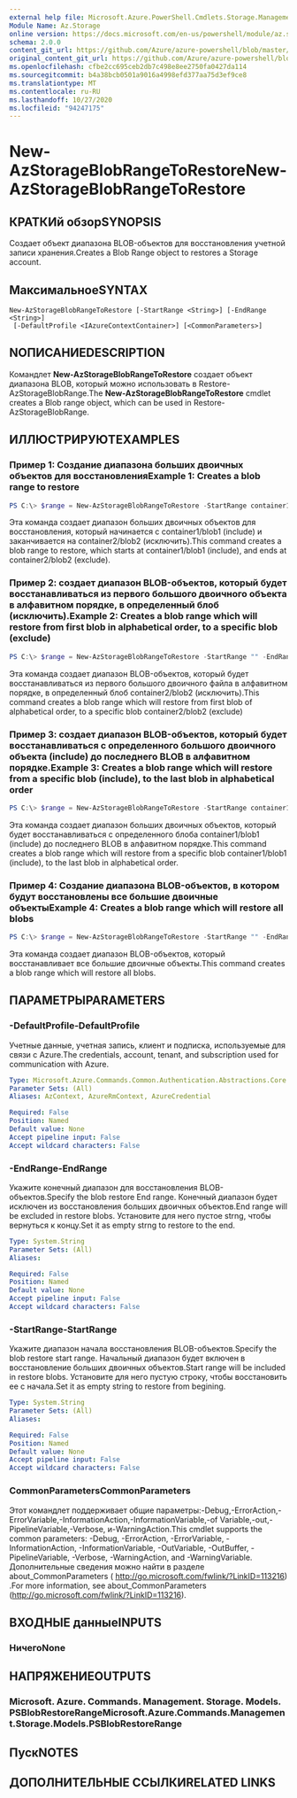 ```yaml
---
external help file: Microsoft.Azure.PowerShell.Cmdlets.Storage.Management.dll-Help.xml
Module Name: Az.Storage
online version: https://docs.microsoft.com/en-us/powershell/module/az.storage/new-azstorageblobrangetorestore
schema: 2.0.0
content_git_url: https://github.com/Azure/azure-powershell/blob/master/src/Storage/Storage.Management/help/New-AzStorageBlobRangeToRestore.md
original_content_git_url: https://github.com/Azure/azure-powershell/blob/master/src/Storage/Storage.Management/help/New-AzStorageBlobRangeToRestore.md
ms.openlocfilehash: cfbe2cc695ceb2db7c498e8ee2750fa0427da114
ms.sourcegitcommit: b4a38bcb0501a9016a4998efd377aa75d3ef9ce8
ms.translationtype: MT
ms.contentlocale: ru-RU
ms.lasthandoff: 10/27/2020
ms.locfileid: "94247175"
---
```

# <span data-ttu-id="9fc1e-101">New-AzStorageBlobRangeToRestore</span><span class="sxs-lookup"><span data-stu-id="9fc1e-101">New-AzStorageBlobRangeToRestore</span></span>

## <span data-ttu-id="9fc1e-102">КРАТКИй обзор</span><span class="sxs-lookup"><span data-stu-id="9fc1e-102">SYNOPSIS</span></span>
<span data-ttu-id="9fc1e-103">Создает объект диапазона BLOB-объектов для восстановления учетной записи хранения.</span><span class="sxs-lookup"><span data-stu-id="9fc1e-103">Creates a Blob Range object to restores a Storage account.</span></span>

## <span data-ttu-id="9fc1e-104">Максимальное</span><span class="sxs-lookup"><span data-stu-id="9fc1e-104">SYNTAX</span></span>

```
New-AzStorageBlobRangeToRestore [-StartRange <String>] [-EndRange <String>]
 [-DefaultProfile <IAzureContextContainer>] [<CommonParameters>]
```

## <span data-ttu-id="9fc1e-105">NОПИСАНИЕ</span><span class="sxs-lookup"><span data-stu-id="9fc1e-105">DESCRIPTION</span></span>
<span data-ttu-id="9fc1e-106">Командлет **New-AzStorageBlobRangeToRestore** создает объект диапазона BLOB, который можно использовать в Restore-AzStorageBlobRange.</span><span class="sxs-lookup"><span data-stu-id="9fc1e-106">The **New-AzStorageBlobRangeToRestore** cmdlet creates a Blob range object, which can be used in Restore-AzStorageBlobRange.</span></span>

## <span data-ttu-id="9fc1e-107">ИЛЛЮСТРИРУЮТ</span><span class="sxs-lookup"><span data-stu-id="9fc1e-107">EXAMPLES</span></span>

### <span data-ttu-id="9fc1e-108">Пример 1: Создание диапазона больших двоичных объектов для восстановления</span><span class="sxs-lookup"><span data-stu-id="9fc1e-108">Example 1: Creates a blob range to restore</span></span>
```powershell
PS C:\> $range = New-AzStorageBlobRangeToRestore -StartRange container1/blob1 -EndRange container2/blob2
```

<span data-ttu-id="9fc1e-109">Эта команда создает диапазон больших двоичных объектов для восстановления, который начинается с container1/blob1 (include) и заканчивается на container2/blob2 (исключить).</span><span class="sxs-lookup"><span data-stu-id="9fc1e-109">This command creates a blob range to restore, which starts at container1/blob1 (include), and ends at container2/blob2 (exclude).</span></span>

### <span data-ttu-id="9fc1e-110">Пример 2: создает диапазон BLOB-объектов, который будет восстанавливаться из первого большого двоичного объекта в алфавитном порядке, в определенный блоб (исключить).</span><span class="sxs-lookup"><span data-stu-id="9fc1e-110">Example 2: Creates a blob range which will restore from first blob in alphabetical order, to a specific blob (exclude)</span></span>
```powershell
PS C:\> $range = New-AzStorageBlobRangeToRestore -StartRange "" -EndRange container2/blob2
```

<span data-ttu-id="9fc1e-111">Эта команда создает диапазон BLOB-объектов, который будет восстанавливаться из первого большого двоичного файла в алфавитном порядке, в определенный блоб container2/blob2 (исключить).</span><span class="sxs-lookup"><span data-stu-id="9fc1e-111">This command creates a blob range which will restore from first blob of alphabetical order, to a specific blob container2/blob2 (exclude)</span></span>

### <span data-ttu-id="9fc1e-112">Пример 3: создает диапазон BLOB-объектов, который будет восстанавливаться с определенного большого двоичного объекта (include) до последнего BLOB в алфавитном порядке.</span><span class="sxs-lookup"><span data-stu-id="9fc1e-112">Example 3: Creates a blob range which will restore from a specific blob (include), to the last blob in alphabetical order</span></span>
```powershell
PS C:\> $range = New-AzStorageBlobRangeToRestore -StartRange container1/blob1 -EndRange ""
```

<span data-ttu-id="9fc1e-113">Эта команда создает диапазон больших двоичных объектов, который будет восстанавливаться с определенного блоба container1/blob1 (include) до последнего BLOB в алфавитном порядке.</span><span class="sxs-lookup"><span data-stu-id="9fc1e-113">This command creates a blob range which will restore from a specific blob container1/blob1 (include), to the last blob in alphabetical order.</span></span>

### <span data-ttu-id="9fc1e-114">Пример 4: Создание диапазона BLOB-объектов, в котором будут восстановлены все большие двоичные объекты</span><span class="sxs-lookup"><span data-stu-id="9fc1e-114">Example 4: Creates a blob range which will restore all blobs</span></span>
```powershell
PS C:\> $range = New-AzStorageBlobRangeToRestore -StartRange "" -EndRange ""
```

<span data-ttu-id="9fc1e-115">Эта команда создает диапазон BLOB-объектов, который восстанавливает все большие двоичные объекты.</span><span class="sxs-lookup"><span data-stu-id="9fc1e-115">This command creates a blob range which will restore all blobs.</span></span>

## <span data-ttu-id="9fc1e-116">ПАРАМЕТРЫ</span><span class="sxs-lookup"><span data-stu-id="9fc1e-116">PARAMETERS</span></span>

### <span data-ttu-id="9fc1e-117">-DefaultProfile</span><span class="sxs-lookup"><span data-stu-id="9fc1e-117">-DefaultProfile</span></span>
<span data-ttu-id="9fc1e-118">Учетные данные, учетная запись, клиент и подписка, используемые для связи с Azure.</span><span class="sxs-lookup"><span data-stu-id="9fc1e-118">The credentials, account, tenant, and subscription used for communication with Azure.</span></span>

```yaml
Type: Microsoft.Azure.Commands.Common.Authentication.Abstractions.Core.IAzureContextContainer
Parameter Sets: (All)
Aliases: AzContext, AzureRmContext, AzureCredential

Required: False
Position: Named
Default value: None
Accept pipeline input: False
Accept wildcard characters: False
```

### <span data-ttu-id="9fc1e-119">-EndRange</span><span class="sxs-lookup"><span data-stu-id="9fc1e-119">-EndRange</span></span>
<span data-ttu-id="9fc1e-120">Укажите конечный диапазон для восстановления BLOB-объектов.</span><span class="sxs-lookup"><span data-stu-id="9fc1e-120">Specify the blob restore End range.</span></span>
<span data-ttu-id="9fc1e-121">Конечный диапазон будет исключен из восстановления больших двоичных объектов.</span><span class="sxs-lookup"><span data-stu-id="9fc1e-121">End range will be excluded in restore blobs.</span></span>
<span data-ttu-id="9fc1e-122">Установите для него пустое strng, чтобы вернуться к концу.</span><span class="sxs-lookup"><span data-stu-id="9fc1e-122">Set it as empty strng to restore to the end.</span></span>

```yaml
Type: System.String
Parameter Sets: (All)
Aliases:

Required: False
Position: Named
Default value: None
Accept pipeline input: False
Accept wildcard characters: False
```

### <span data-ttu-id="9fc1e-123">-StartRange</span><span class="sxs-lookup"><span data-stu-id="9fc1e-123">-StartRange</span></span>
<span data-ttu-id="9fc1e-124">Укажите диапазон начала восстановления BLOB-объектов.</span><span class="sxs-lookup"><span data-stu-id="9fc1e-124">Specify the blob restore start range.</span></span>
<span data-ttu-id="9fc1e-125">Начальный диапазон будет включен в восстановление больших двоичных объектов.</span><span class="sxs-lookup"><span data-stu-id="9fc1e-125">Start range will be included in restore blobs.</span></span>
<span data-ttu-id="9fc1e-126">Установите для него пустую строку, чтобы восстановить ее с начала.</span><span class="sxs-lookup"><span data-stu-id="9fc1e-126">Set it as empty string to restore from begining.</span></span>

```yaml
Type: System.String
Parameter Sets: (All)
Aliases:

Required: False
Position: Named
Default value: None
Accept pipeline input: False
Accept wildcard characters: False
```

### <span data-ttu-id="9fc1e-127">CommonParameters</span><span class="sxs-lookup"><span data-stu-id="9fc1e-127">CommonParameters</span></span>
<span data-ttu-id="9fc1e-128">Этот командлет поддерживает общие параметры:-Debug,-ErrorAction,-ErrorVariable,-InformationAction,-InformationVariable,-of Variable,-out,-PipelineVariable,-Verbose, и-WarningAction.</span><span class="sxs-lookup"><span data-stu-id="9fc1e-128">This cmdlet supports the common parameters: -Debug, -ErrorAction, -ErrorVariable, -InformationAction, -InformationVariable, -OutVariable, -OutBuffer, -PipelineVariable, -Verbose, -WarningAction, and -WarningVariable.</span></span> <span data-ttu-id="9fc1e-129">Дополнительные сведения можно найти в разделе about_CommonParameters ( http://go.microsoft.com/fwlink/?LinkID=113216) .</span><span class="sxs-lookup"><span data-stu-id="9fc1e-129">For more information, see about_CommonParameters (http://go.microsoft.com/fwlink/?LinkID=113216).</span></span>

## <span data-ttu-id="9fc1e-130">ВХОДНЫЕ данные</span><span class="sxs-lookup"><span data-stu-id="9fc1e-130">INPUTS</span></span>

### <span data-ttu-id="9fc1e-131">Ничего</span><span class="sxs-lookup"><span data-stu-id="9fc1e-131">None</span></span>

## <span data-ttu-id="9fc1e-132">НАПРЯЖЕНИЕ</span><span class="sxs-lookup"><span data-stu-id="9fc1e-132">OUTPUTS</span></span>

### <span data-ttu-id="9fc1e-133">Microsoft. Azure. Commands. Management. Storage. Models. PSBlobRestoreRange</span><span class="sxs-lookup"><span data-stu-id="9fc1e-133">Microsoft.Azure.Commands.Management.Storage.Models.PSBlobRestoreRange</span></span>

## <span data-ttu-id="9fc1e-134">Пуск</span><span class="sxs-lookup"><span data-stu-id="9fc1e-134">NOTES</span></span>

## <span data-ttu-id="9fc1e-135">ДОПОЛНИТЕЛЬНЫЕ ССЫЛКИ</span><span class="sxs-lookup"><span data-stu-id="9fc1e-135">RELATED LINKS</span></span>

